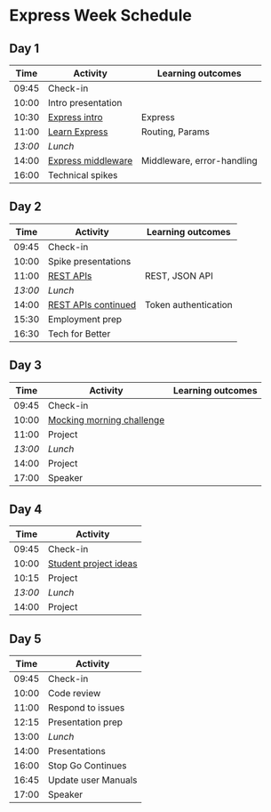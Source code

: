 # Express Week Schedule

## Day 1

| Time    | Activity                                 | Learning outcomes          |
| ------- | ---------------------------------------- | -------------------------- |
| 09:45   | Check-in                                 |                            |
| 10:00   | Intro presentation                       |                            |
| 10:30   | [Express intro][express-intro]           | Express                    |
| 11:00   | [Learn Express][learn-express]           | Routing, Params            |
| _13:00_ | _Lunch_                                  |                            |
| 14:00   | [Express middleware][express-middleware] | Middleware, error-handling |
| 16:00   | Technical spikes                         |                            |

[express-intro]: https://github.com/oliverjam/express-intro
[learn-express]: https://github.com/oliverjam/learn-express
[express-middleware]: https://github.com/oliverjam/learn-express-middleware

## Day 2

| Time    | Activity                        | Learning outcomes    |
| ------- | ------------------------------- | -------------------- |
| 09:45   | Check-in                        |                      |
| 10:00   | Spike presentations             |                      |
| 11:00   | [REST APIs][rest-api]           | REST, JSON API       |
| _13:00_ | _Lunch_                         |                      |
| 14:00   | [REST APIs continued][rest-api] | Token authentication |
| 15:30   | Employment prep                 |                      |
| 16:30   | Tech for Better                 |                      |

[rest-api]: https://github.com/oliverjam/learn-rest-apis

## Day 3

| Time    | Activity                                | Learning outcomes |
| ------- | --------------------------------------- | ----------------- |
| 09:45   | Check-in                                |                   |
| 10:00   | [Mocking morning challenge][mocking-mc] |                   |
| 11:00   | Project                                 |                   |
| _13:00_ | _Lunch_                                 |                   |
| 14:00   | Project                                 |                   |
| 17:00   | Speaker                                 |                   |

[mocking-mc]: https://github.com/oliverjam/http-mocking-challenge

## Day 4

| Time    | Activity |
| ------- | -------- |
| 09:45   | Check-in |
| 10:00   | [Student project ideas][sp-ideas-15]  |
| 10:15   | Project  |
| _13:00_ | _Lunch_  |
| 14:00   | Project  |

[sp-ideas-15]: https://github.com/fac20/student-project-ideas

## Day 5

| Time  | Activity            |
| ----- | ------------------- |
| 09:45 | Check-in            |
| 10:00 | Code review         |
| 11:00 | Respond to issues   |
| 12:15 | Presentation prep   |
| 13:00 | _Lunch_             |
| 14:00 | Presentations       |
| 16:00 | Stop Go Continues   |
| 16:45 | Update user Manuals |
| 17:00 | Speaker             |
